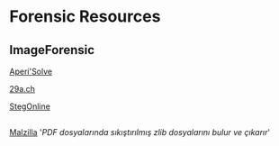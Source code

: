 # Forensic Resources

## ImageForensic

[Aperi'Solve](https://aperisolve.fr/)

[29a.ch](https://29a.ch/photo-forensics)

[StegOnline](https://stegonline.georgeom.net/upload)

##

[Malzilla](http://malzilla.sourceforge.net/downloads.html)  '_PDF dosyalarında sıkıştırılmış zlib dosyalarını bulur ve çıkarır_'


